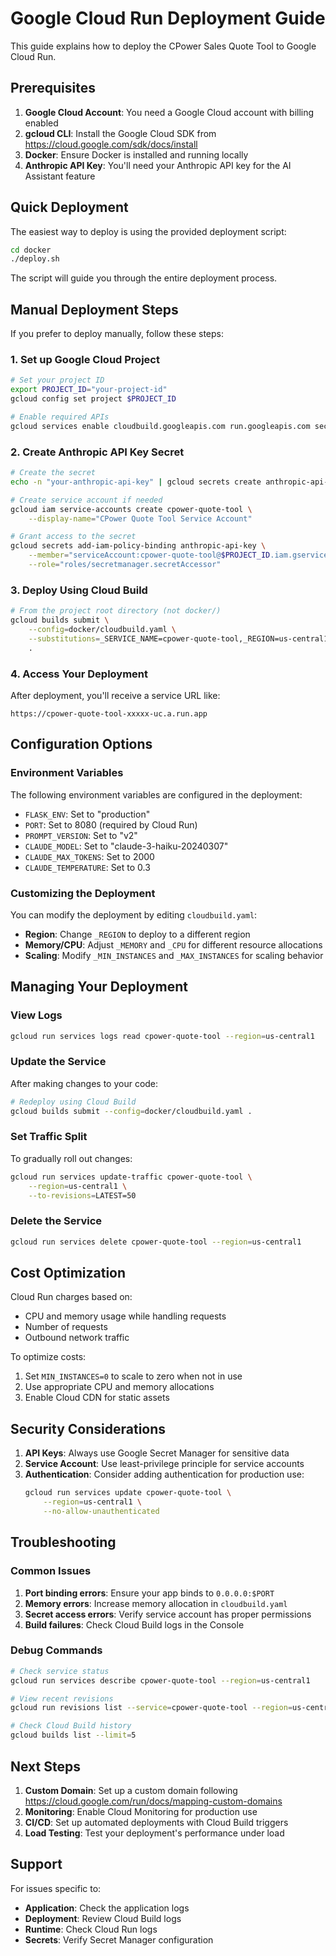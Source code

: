 # Google Cloud Run Deployment Guide

This guide explains how to deploy the CPower Sales Quote Tool to Google Cloud Run.

## Prerequisites

1. **Google Cloud Account**: You need a Google Cloud account with billing enabled
2. **gcloud CLI**: Install the Google Cloud SDK from https://cloud.google.com/sdk/docs/install
3. **Docker**: Ensure Docker is installed and running locally
4. **Anthropic API Key**: You'll need your Anthropic API key for the AI Assistant feature

## Quick Deployment

The easiest way to deploy is using the provided deployment script:

```bash
cd docker
./deploy.sh
```

The script will guide you through the entire deployment process.

## Manual Deployment Steps

If you prefer to deploy manually, follow these steps:

### 1. Set up Google Cloud Project

```bash
# Set your project ID
export PROJECT_ID="your-project-id"
gcloud config set project $PROJECT_ID

# Enable required APIs
gcloud services enable cloudbuild.googleapis.com run.googleapis.com secretmanager.googleapis.com containerregistry.googleapis.com
```

### 2. Create Anthropic API Key Secret

```bash
# Create the secret
echo -n "your-anthropic-api-key" | gcloud secrets create anthropic-api-key --data-file=-

# Create service account if needed
gcloud iam service-accounts create cpower-quote-tool \
    --display-name="CPower Quote Tool Service Account"

# Grant access to the secret
gcloud secrets add-iam-policy-binding anthropic-api-key \
    --member="serviceAccount:cpower-quote-tool@$PROJECT_ID.iam.gserviceaccount.com" \
    --role="roles/secretmanager.secretAccessor"
```

### 3. Deploy Using Cloud Build

```bash
# From the project root directory (not docker/)
gcloud builds submit \
    --config=docker/cloudbuild.yaml \
    --substitutions=_SERVICE_NAME=cpower-quote-tool,_REGION=us-central1 \
    .
```

### 4. Access Your Deployment

After deployment, you'll receive a service URL like:
```
https://cpower-quote-tool-xxxxx-uc.a.run.app
```

## Configuration Options

### Environment Variables

The following environment variables are configured in the deployment:

- `FLASK_ENV`: Set to "production"
- `PORT`: Set to 8080 (required by Cloud Run)
- `PROMPT_VERSION`: Set to "v2"
- `CLAUDE_MODEL`: Set to "claude-3-haiku-20240307"
- `CLAUDE_MAX_TOKENS`: Set to 2000
- `CLAUDE_TEMPERATURE`: Set to 0.3

### Customizing the Deployment

You can modify the deployment by editing `cloudbuild.yaml`:

- **Region**: Change `_REGION` to deploy to a different region
- **Memory/CPU**: Adjust `_MEMORY` and `_CPU` for different resource allocations
- **Scaling**: Modify `_MIN_INSTANCES` and `_MAX_INSTANCES` for scaling behavior

## Managing Your Deployment

### View Logs

```bash
gcloud run services logs read cpower-quote-tool --region=us-central1
```

### Update the Service

After making changes to your code:

```bash
# Redeploy using Cloud Build
gcloud builds submit --config=docker/cloudbuild.yaml .
```

### Set Traffic Split

To gradually roll out changes:

```bash
gcloud run services update-traffic cpower-quote-tool \
    --region=us-central1 \
    --to-revisions=LATEST=50
```

### Delete the Service

```bash
gcloud run services delete cpower-quote-tool --region=us-central1
```

## Cost Optimization

Cloud Run charges based on:
- CPU and memory usage while handling requests
- Number of requests
- Outbound network traffic

To optimize costs:
1. Set `MIN_INSTANCES=0` to scale to zero when not in use
2. Use appropriate CPU and memory allocations
3. Enable Cloud CDN for static assets

## Security Considerations

1. **API Keys**: Always use Google Secret Manager for sensitive data
2. **Service Account**: Use least-privilege principle for service accounts
3. **Authentication**: Consider adding authentication for production use:
   ```bash
   gcloud run services update cpower-quote-tool \
       --region=us-central1 \
       --no-allow-unauthenticated
   ```

## Troubleshooting

### Common Issues

1. **Port binding errors**: Ensure your app binds to `0.0.0.0:$PORT`
2. **Memory errors**: Increase memory allocation in `cloudbuild.yaml`
3. **Secret access errors**: Verify service account has proper permissions
4. **Build failures**: Check Cloud Build logs in the Console

### Debug Commands

```bash
# Check service status
gcloud run services describe cpower-quote-tool --region=us-central1

# View recent revisions
gcloud run revisions list --service=cpower-quote-tool --region=us-central1

# Check Cloud Build history
gcloud builds list --limit=5
```

## Next Steps

1. **Custom Domain**: Set up a custom domain following https://cloud.google.com/run/docs/mapping-custom-domains
2. **Monitoring**: Enable Cloud Monitoring for production use
3. **CI/CD**: Set up automated deployments with Cloud Build triggers
4. **Load Testing**: Test your deployment's performance under load

## Support

For issues specific to:
- **Application**: Check the application logs
- **Deployment**: Review Cloud Build logs
- **Runtime**: Check Cloud Run logs
- **Secrets**: Verify Secret Manager configuration